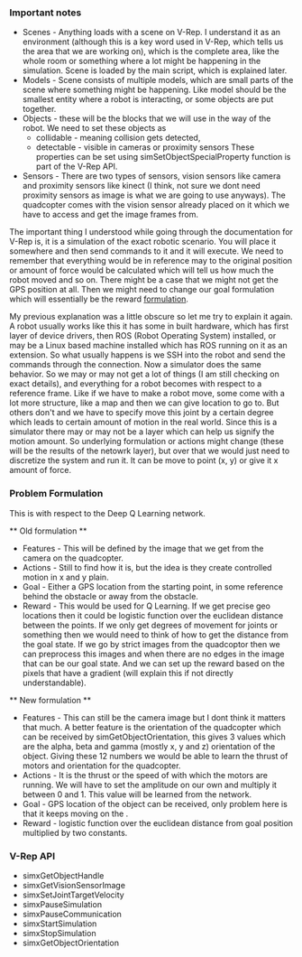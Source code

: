 ### Important notes ###

* Scenes - Anything loads with a scene on V-Rep. I understand it as an environment (although this is a key word used in V-Rep, which tells us the area that we are working on), which is the complete area, like the whole room or something where a lot might be happening in the simulation. Scene is loaded by the main script, which is explained later.
* Models - Scene consists of multiple models, which are small parts of the scene where something might be happening. Like model should be the smallest entity where a robot is interacting, or some objects are put together.
* Objects - these will be the blocks that we will use in the way of the robot. We need to set these objects as
	* collidable - meaning collision gets detected, 
	* detectable - visible in cameras or proximity sensors
These properties can be set using simSetObjectSpecialProperty function is part of the V-Rep API.
* Sensors - There are two types of sensors, vision sensors like camera and proximity sensors like kinect (I think, not sure we dont need proximity sensors as image is what we are going to use anyways). The quadcopter comes with the vision sensor already placed on it which we have to access and get the image frames from.

The important thing I understood while going through the documentation for V-Rep is, it is a simulation of the exact robotic scenario. You will place it somewhere and then send commands to it and it will execute. We need to remember that everything would be in reference may to the original position or amount of force would be calculated which will tell us how much the robot moved and so on. There might be a case that we might not get the GPS position at all. Then we might need to change our goal formulation which will essentially be the reward [formulation](#problem-formulation).

My previous explanation was a little obscure so let me try to explain it again. A robot usually works like this it has some in built hardware, which has first layer of device drivers, then ROS (Robot Operating System) installed, or may be a Linux based machine installed which has ROS running on it as an extension. So what usually happens is we SSH into the robot and send the commands through the connection. Now a simulator does the same behavior. So we may or may not get a lot of things (I am still checking on exact details), and everything for a robot becomes with respect to a reference frame. Like if we have to make a robot move, some come with a lot more structure, like a map and then we can give location to go to. But others don't and we have to specify move this joint by a certain degree which leads to certain amount of motion in the real world. Since this is a simulator there may or may not be a layer which can help us signify the motion amount. So underlying formulation or actions might change (these will be the results of the netowrk layer), but over that we would just need to discretize the system and run it. It can be move to point (x, y) or give it x amount of force.

### Problem Formulation ###

This is with respect to the Deep Q Learning network.

** Old formulation **
* Features - This will be defined by the image that we get from the camera on the quadcopter.
* Actions - Still to find how it is, but the idea is they create controlled motion in x and y plain.
* Goal - Either a GPS location from the starting point, in some reference behind the obstacle or away from the obstacle.
* Reward - This would be used for Q Learning. If we get precise geo locations then it could be logistic function over the euclidean distance between the points. If we only get degrees of movement for joints or something then we would need to think of how to get the distance from the goal state. If we go by strict images from the quadcoptor then we can preprocess this images and when there are no edges in the image that can be our goal state. And we can set up the reward based on the pixels that have a gradient (will explain this if not directly understandable).

** New formulation **
* Features - This can still be the camera image but I dont think it matters that much. A better feature is the orientation of the quadcopter which can be received by simGetObjectOrientation, this gives 3 values which are the alpha, beta and gamma (mostly x, y and z) orientation of the object. Giving these 12 numbers we would be able to learn the thrust of motors and orientation for the quadcopter.
* Actions - It is the thrust or the speed of with which the motors are running. We will have to set the amplitude on our own and multiply it between 0 and 1. This value will be learned from the network.
* Goal - GPS location of the object can be received, only problem here is that it keeps moving on the .
* Reward - logistic function over the euclidean distance from goal position multiplied by two constants.

### V-Rep API ###

* simxGetObjectHandle
* simxGetVisionSensorImage
* simxSetJointTargetVelocity
* simxPauseSimulation
* simxPauseCommunication
* simxStartSimulation
* simxStopSimulation
* simxGetObjectOrientation